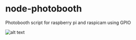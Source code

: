 # node-photobooth
Photobooth script for raspberry pi and raspicam using GPIO


![alt text](https://raw.githubusercontent.com/wrench13/node-raspiphotobooth/master/docs/images/raspiphotobooth_bb.png "Elctronic Schema")
